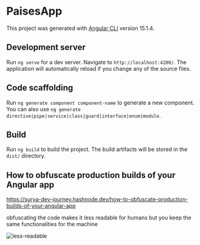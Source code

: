 # PaisesApp

This project was generated with [Angular CLI](https://github.com/angular/angular-cli) version 15.1.4.

## Development server

Run `ng serve` for a dev server. Navigate to `http://localhost:4200/`. The application will automatically reload if you change any of the source files.

## Code scaffolding

Run `ng generate component component-name` to generate a new component. You can also use `ng generate directive|pipe|service|class|guard|interface|enum|module`.

## Build

Run `ng build` to build the project. The build artifacts will be stored in the `dist/` directory.

## How to obfuscate production builds of your Angular app

https://surya-dev-journey.hashnode.dev/how-to-obfuscate-production-builds-of-your-angular-app

obfuscating the code makes it less readable for humans but you keep the same functionalities for the machine

![less-readable](https://user-images.githubusercontent.com/55423389/231762692-3dc385af-4b91-428c-8742-c2f0c2a02c2f.PNG)
